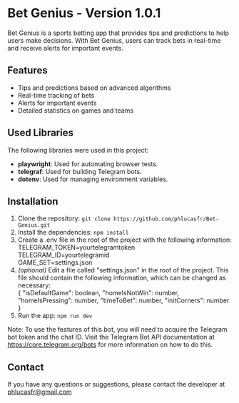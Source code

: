# Bet Genius - Version 1.0.1

Bet Genius is a sports betting app that provides tips and predictions to help users make decisions. With Bet Genius, users can track bets in real-time and receive alerts for important events.

## Features
- Tips and predictions based on advanced algorithms
- Real-time tracking of bets
- Alerts for important events
- Detailed statistics on games and teams

## Used Libraries
The following libraries were used in this project:

- **playwright**: Used for automating browser tests.
- **telegraf**: Used for building Telegram bots.
- **dotenv**: Used for managing environment variables.

## Installation
1. Clone the repository: `git clone https://github.com/phlucasfr/Bet-Genius.git`
2. Install the dependencies: `npm install`
3. Create a .env file in the root of the project with the following information:<br>
TELEGRAM_TOKEN=yourtelegramtoken<br>
TELEGRAM_ID=yourtelegramid<br>
GAME_SET=settings.json
4. *(optional)* Edit a file called "settings.json" in the root of the project. This file should contain the following information, which can be changed as necessary:<br>{
"isDefaultGame": boolean,
"homeIsNotWin": number,
"homeIsPressing": number,
"timeToBet": number,
"initCorners": number
}
6. Run the app: `npm run dev`

Note:
To use the features of this bot, you will need to acquire the Telegram bot token and the chat ID. Visit the Telegram Bot API documentation at https://core.telegram.org/bots for more information on how to do this.

## Contact

If you have any questions or suggestions, please contact the developer at phlucasfr@gmail.com
